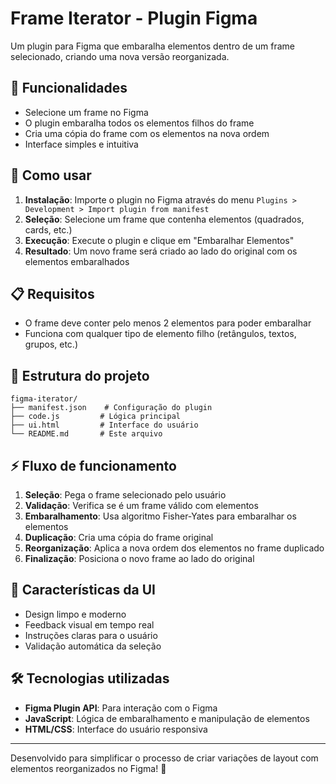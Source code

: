 # Frame Iterator - Plugin Figma

Um plugin para Figma que embaralha elementos dentro de um frame selecionado, criando uma nova versão reorganizada.

## 🎯 Funcionalidades

- Selecione um frame no Figma
- O plugin embaralha todos os elementos filhos do frame
- Cria uma cópia do frame com os elementos na nova ordem
- Interface simples e intuitiva

## 🚀 Como usar

1. **Instalação**: Importe o plugin no Figma através do menu `Plugins > Development > Import plugin from manifest`
2. **Seleção**: Selecione um frame que contenha elementos (quadrados, cards, etc.)
3. **Execução**: Execute o plugin e clique em "Embaralhar Elementos"
4. **Resultado**: Um novo frame será criado ao lado do original com os elementos embaralhados

## 📋 Requisitos

- O frame deve conter pelo menos 2 elementos para poder embaralhar
- Funciona com qualquer tipo de elemento filho (retângulos, textos, grupos, etc.)

## 🔧 Estrutura do projeto

```
figma-iterator/
├── manifest.json    # Configuração do plugin
├── code.js         # Lógica principal
├── ui.html         # Interface do usuário
└── README.md       # Este arquivo
```

## ⚡ Fluxo de funcionamento

1. **Seleção**: Pega o frame selecionado pelo usuário
2. **Validação**: Verifica se é um frame válido com elementos
3. **Embaralhamento**: Usa algoritmo Fisher-Yates para embaralhar os elementos
4. **Duplicação**: Cria uma cópia do frame original
5. **Reorganização**: Aplica a nova ordem dos elementos no frame duplicado
6. **Finalização**: Posiciona o novo frame ao lado do original

## 🎨 Características da UI

- Design limpo e moderno
- Feedback visual em tempo real
- Instruções claras para o usuário
- Validação automática da seleção

## 🛠 Tecnologias utilizadas

- **Figma Plugin API**: Para interação com o Figma
- **JavaScript**: Lógica de embaralhamento e manipulação de elementos
- **HTML/CSS**: Interface do usuário responsiva

---

Desenvolvido para simplificar o processo de criar variações de layout com elementos reorganizados no Figma! 🚀
